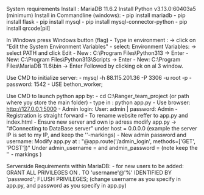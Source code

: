 System requirements
Install : MariaDB 11.6.2 
Install Python v3.13.0:60403a5 (minimum)
Install in Commandline (windows):
    - pip install mariadb
    - pip install flask
    - pip install mysql
    - pip install mysql-connector-python
    - pip install qrcode[pil]
    

In Windows press Windows button (flag) 
    - Type in environment : -> click on "Edit the System Environment Variables"
    - select: Environment Variables: -> select PATH and click Edit
    - New : C:\Program Files\Python313 -> Enter
    - New: C:\Program Files\Python313\Scripts ->  Enter
    - New: C:\Program Files\MariaDB 11.6\bin -> Enter
Followed by clicking ok on al 3 window. 

Use CMD to initialize server: 
    - mysql -h 88.115.201.36 -P 3306 -u root -p
    - password: 1542
    - USE bethon_worker;

Use CMD to launch python app by:
    - cd C:\Ranger_team_project (or path where yoy store the main folder)
    - type in : python app.py
    - Use browser: http://127.0.0.1:5000
    - Admin login: User: admin | password: Admin
    - Registration is straight forward
    - To rename website reffer to  app.py and index.html
    - Ensure new server and own ip adress modify app.py -> "#Connecting to DataBase server"
      under host = 0.0.0.0 (example the server IP is set to my IP, and keep the ''-markings)
    - New admin password and username: Modify app.py at :
      "@app.route('/admin_login', methods=['GET', 'POST'])" Under admin_username = 
      and andmin_password = (note keep the '' - markings )

Serverside Requirements within MariaDB:
    - for new users to be added:
        GRANT ALL PRIVILEGES ON *.* TO 'username'@'%' IDENTIFIED BY 'password';
        FLUSH PRIVILEGES; (change username as you specify in app.py, and password 
        as you specify in app.py)